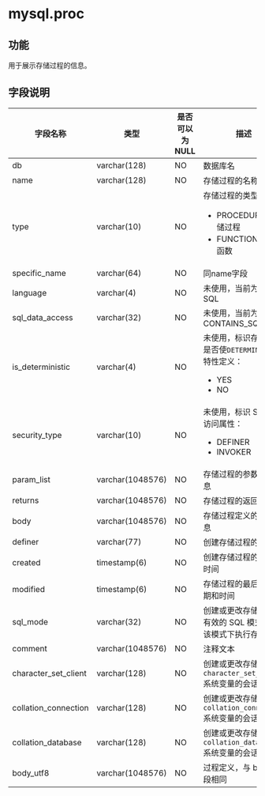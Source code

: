 mysql.proc 
===============================



功能 
-----------

用于展示存储过程的信息。

字段说明 
-------------



|       **字段名称**       |      **类型**      | **是否可以为 NULL** |                                                                                  **描述**                                                                                   |
|----------------------|------------------|----------------|---------------------------------------------------------------------------------------------------------------------------------------------------------------------------|
| db                   | varchar(128)     | NO             | 数据库名                                                                                                                                                                      |
| name                 | varchar(128)     | NO             | 存储过程的名称                                                                                                                                                                   |
| type                 | varchar(10)      | NO             | 存储过程的类型：<ul><li>PROCEDURE：存储过程</li><li>FUNCTION：存储函数</li></ul>                             |
| specific_name        | varchar(64)      | NO             | 同name字段                                                                                                                                                                   |
| language             | varchar(4)       | NO             | 未使用，当前为固定值SQL                                                                                                                                                             |
| sql_data_access      | varchar(32)      | NO             | 未使用，当前为固定值CONTAINS_SQL                                                                                                                                                    |
| is_deterministic     | varchar(4)       | NO             | 未使用，标识存储过程是否使`DETERMINISTIC` 特性定义： <ul><li>YES</li><li>NO</li></ul>   |
| security_type        | varchar(10)      | NO             | 未使用，标识 SQL 的访问属性： <ul><li>DEFINER</li><li>INVOKER</li></ul>                                |
| param_list           | varchar(1048576) | NO             | 存储过程的参数列表信息                                                                                                                                                               |
| returns              | varchar(1048576) | NO             | 存储过程的返回值信息                                                                                                                                                                |
| body                 | varchar(1048576) | NO             | 存储过程定义的文本信息                                                                                                                                                               |
| definer              | varchar(77)      | NO             | 创建存储过程的用户                                                                                                                                                                 |
| created              | timestamp(6)     | NO             | 创建存储过程的日期和时间                                                                                                                                                              |
| modified             | timestamp(6)     | NO             | 存储过程的最后修改日期和时间                                                                                                                                                            |
| sql_mode             | varchar(32)      | NO             | 创建或更改存储过程时有效的 SQL 模式，在该模式下执行存储过程                                                                                                                                          |
| comment              | varchar(1048576) | NO             | 注释文本                                                                                                                                                                      |
| character_set_client | varchar(128)     | NO             | 创建或更改存储过程时  `character_set_client`  系统变量的会话值                                                                                                                                |
| collation_connection | varchar(128)     | NO             | 创建或更改存储过程时 `collation_connection` 系统变量的会话值                                                                                                                                  |
| collation_database   | varchar(128)     | NO             | 创建或更改存储过程时 `collation_database` 系统变量的会话值                                                                                                                                    |
| body_utf8            | varchar(1048576) | NO             | 过程定义，与 body 字段相同                                                                                                                                                          |


